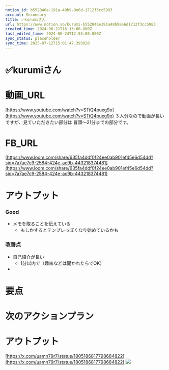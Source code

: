 ```yaml
---
notion_id: b552046e-191a-48b9-8e6d-1712f3cc5983
account: Secondary
title: ✅kurumiさん
url: https://www.notion.so/kurumi-b552046e191a48b98e6d1712f3cc5983
created_time: 2024-06-21T16:13:00.000Z
last_edited_time: 2024-06-24T12:55:00.000Z
sync_status: placeholder
sync_time: 2025-07-12T15:01:47.393828
---
```

# ✅kurumiさん

# 動画_URL
[https://www.youtube.com/watch?v=STtQ4puxg9o](https://www.youtube.com/watch?v=STtQ4puxg9o)
３人分なので動画が長いですが、見ていただきたい部分は
冒頭～21分までの部分です。
# FB_URL
[https://www.loom.com/share/635fa4ddf0f24ee0ab901ef45e6d54dd?sid=7a7ae7c9-2584-424e-ac9b-443218374481](https://www.loom.com/share/635fa4ddf0f24ee0ab901ef45e6d54dd?sid=7a7ae7c9-2584-424e-ac9b-443218374481)
# アウトプット
### Good
- メモを取ることを伝えている
  - もしかするとテンプレっぽくなり始めているかも
### 改善点
- 自己紹介が長い
  - 1分以内で（趣味などは聞かれたらでOK）
- 
# 要点
# 次のアクションプラン
# アウトプット
[https://x.com/uamn79r7/status/1805186817798684822](https://x.com/uamn79r7/status/1805186817798684822)
![](https://prod-files-secure.s3.us-west-2.amazonaws.com/d58fe38c-a9d4-4466-aed9-85604b7b2c6d/fa8ad406-7d0f-4a77-9d75-4fa7cef7c8df/Untitled.png?X-Amz-Algorithm=AWS4-HMAC-SHA256&X-Amz-Content-Sha256=UNSIGNED-PAYLOAD&X-Amz-Credential=ASIAZI2LB466SSBCEWWO%2F20250719%2Fus-west-2%2Fs3%2Faws4_request&X-Amz-Date=20250719T061621Z&X-Amz-Expires=3600&X-Amz-Security-Token=IQoJb3JpZ2luX2VjEIX%2F%2F%2F%2F%2F%2F%2F%2F%2F%2FwEaCXVzLXdlc3QtMiJHMEUCIF4nFqxaZuP6fozKnMquhvLtpoMSgUyn6HrfIvMN4cxKAiEAl%2FGvZNFydiiepslLDoQqfeu3RNdfhHkGOzHZvOfbCfIqiAQInv%2F%2F%2F%2F%2F%2F%2F%2F%2F%2FARAAGgw2Mzc0MjMxODM4MDUiDLPQCJv%2B1kJdZhzWsCrcA%2FUYXJQONCKqASZm3800tnL4zCMyjrvA6jSc72xXPNQTIkCgESTuGiuDeX8dRvUjC0UgdytVNHdPyhFkpfTS%2BDfkB6%2FC61WA9O9TS83aSXauugBY1zeTBoCBM%2FJGWroOKwNsjoT7opm2lTE%2B6%2Bifs81cfYlyEYTq2tfx9cZoqIc8L0yX5cdsIg9mnNWnM3k%2F3GiNiN2HPuOnz4uTuS%2FFUpqgl40eLm7MPT7yIJUONKPmgrIhTT6uFca2S%2FKk%2B6PAlt8KzMeYVvTGwx%2FMzerynVS62w9DCygWw7PTcuLCjAjDlj%2BJbtLc4ewCqyy896z1%2FfVKIUwuBbzEa37dm%2FlQCUIKx2NcFc6N42qSD5qUt36L1wMso%2F%2Bz07pi73zhDNhvxtqWPyzTt%2F6CLKJIer%2BxaCPxz8x0QEaD%2FDhRJY8HHe8WV608YPRVN7W8EQGPNmxQWp12fRgfHt%2FVaR0vErexNoo9Na64WqL6btWhvSIqd0M6xmeY8L8iqvaJ0S0zRQg%2B3A7muLa8o7RrLn96hIomUHjC5C9m7%2Fyd7yNBQ57zkp8Vz9IKIphbVCCqZvQ6P7iWF6r0t0OUVl2MAqz1pz1SQ1Kw%2FX0BUqW8CFKH1uFdgx3AIMpNNRzY3Ws%2FgaFJMODF7MMGOqUBoOLOVGT%2Fsz09%2B4RNtHq45Qlf61Ad6quR041PN9DtAH3aiGFDhdsRhzt4A9h0d%2FaOM9%2FpO%2BW0EmABMSTE5jN26TEJwQtKUIb%2BvhFwDDVcwGD1padRK4nWXeF5UWWOnzYKmQ%2BhI4DhVsqOUTN6H%2Bz8bRWDAFVKHz8opaBQCZiaej6Jl%2FA4MYC88xFb%2BEJlfa280pOUAH12lT9Mnbvfdj7hn4n%2FW9lt&X-Amz-Signature=826d533d17d371ab6894cb441ee9d81875e90e5e71b7a1a62b4b3aef3c735319&X-Amz-SignedHeaders=host&x-amz-checksum-mode=ENABLED&x-id=GetObject)